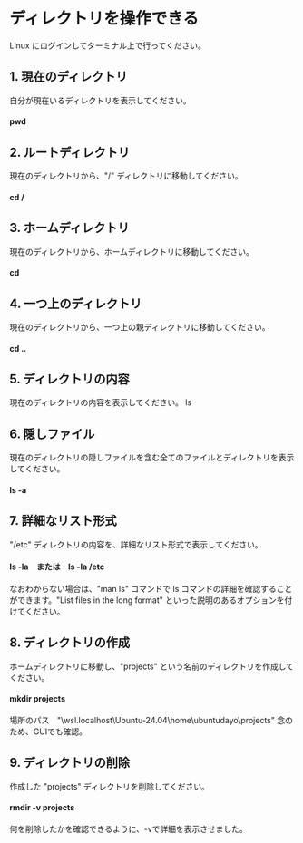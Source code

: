 # ディレクトリを操作できる

Linux にログインしてターミナル上で行ってください。
## 1. 現在のディレクトリ

自分が現在いるディレクトリを表示してください。
#### pwd
## 2. ルートディレクトリ

現在のディレクトリから、"/" ディレクトリに移動してください。
#### cd /
## 3. ホームディレクトリ

現在のディレクトリから、ホームディレクトリに移動してください。
#### cd
## 4. 一つ上のディレクトリ

現在のディレクトリから、一つ上の親ディレクトリに移動してください。
#### cd ..
## 5. ディレクトリの内容

現在のディレクトリの内容を表示してください。
ls
## 6. 隠しファイル

現在のディレクトリの隠しファイルを含む全てのファイルとディレクトリを表示してください。

#### ls -a
## 7. 詳細なリスト形式

"/etc" ディレクトリの内容を、詳細なリスト形式で表示してください。

#### ls -la　または　ls -la /etc

なおわからない場合は、"man ls" コマンドで ls コマンドの詳細を確認することができます。"List files in the long format" といった説明のあるオプションを付けてください。

## 8. ディレクトリの作成

ホームディレクトリに移動し、"projects" という名前のディレクトリを作成してください。
#### mkdir projects
場所のパス　"\\wsl.localhost\Ubuntu-24.04\home\ubuntudayo\projects"
念のため、GUIでも確認。
## 9. ディレクトリの削除

作成した "projects" ディレクトリを削除してください。
#### rmdir -v projects
何を削除したかを確認できるように、-vで詳細を表示させました。